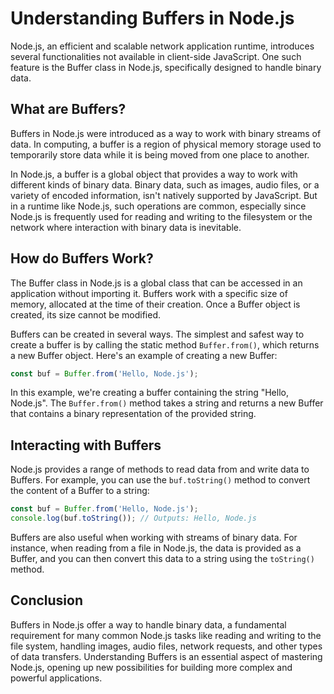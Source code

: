 # Understanding Buffers in Node.js

Node.js, an efficient and scalable network application runtime, introduces several functionalities not available in client-side JavaScript. One such feature is the Buffer class in Node.js, specifically designed to handle binary data.

## What are Buffers?

Buffers in Node.js were introduced as a way to work with binary streams of data. In computing, a buffer is a region of physical memory storage used to temporarily store data while it is being moved from one place to another.

In Node.js, a buffer is a global object that provides a way to work with different kinds of binary data. Binary data, such as images, audio files, or a variety of encoded information, isn't natively supported by JavaScript. But in a runtime like Node.js, such operations are common, especially since Node.js is frequently used for reading and writing to the filesystem or the network where interaction with binary data is inevitable.

## How do Buffers Work?

The Buffer class in Node.js is a global class that can be accessed in an application without importing it. Buffers work with a specific size of memory, allocated at the time of their creation. Once a Buffer object is created, its size cannot be modified.

Buffers can be created in several ways. The simplest and safest way to create a buffer is by calling the static method `Buffer.from()`, which returns a new Buffer object. Here's an example of creating a new Buffer:

```javascript
const buf = Buffer.from('Hello, Node.js');
```

In this example, we're creating a buffer containing the string "Hello, Node.js". The `Buffer.from()` method takes a string and returns a new Buffer that contains a binary representation of the provided string.

## Interacting with Buffers

Node.js provides a range of methods to read data from and write data to Buffers. For example, you can use the `buf.toString()` method to convert the content of a Buffer to a string:

```javascript
const buf = Buffer.from('Hello, Node.js');
console.log(buf.toString()); // Outputs: Hello, Node.js
```

Buffers are also useful when working with streams of binary data. For instance, when reading from a file in Node.js, the data is provided as a Buffer, and you can then convert this data to a string using the `toString()` method.

## Conclusion

Buffers in Node.js offer a way to handle binary data, a fundamental requirement for many common Node.js tasks like reading and writing to the file system, handling images, audio files, network requests, and other types of data transfers. Understanding Buffers is an essential aspect of mastering Node.js, opening up new possibilities for building more complex and powerful applications.
